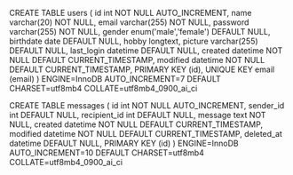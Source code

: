 CREATE TABLE users ( id int NOT NULL AUTO_INCREMENT, name varchar(20) NOT NULL, email varchar(255) NOT NULL, password varchar(255) NOT NULL, gender enum('male','female') DEFAULT NULL, birthdate date DEFAULT NULL, hobby longtext, picture varchar(255) DEFAULT NULL, last_login datetime DEFAULT NULL, created datetime NOT NULL DEFAULT CURRENT_TIMESTAMP, modified datetime NOT NULL DEFAULT CURRENT_TIMESTAMP, PRIMARY KEY (id), UNIQUE KEY email (email) ) ENGINE=InnoDB AUTO_INCREMENT=7 DEFAULT CHARSET=utf8mb4 COLLATE=utf8mb4_0900_ai_ci

CREATE TABLE messages ( id int NOT NULL AUTO_INCREMENT, sender_id int DEFAULT NULL, recipient_id int DEFAULT NULL, message text NOT NULL, created datetime NOT NULL DEFAULT CURRENT_TIMESTAMP, modified datetime NOT NULL DEFAULT CURRENT_TIMESTAMP, deleted_at datetime DEFAULT NULL, PRIMARY KEY (id) ) ENGINE=InnoDB AUTO_INCREMENT=10 DEFAULT CHARSET=utf8mb4 COLLATE=utf8mb4_0900_ai_ci